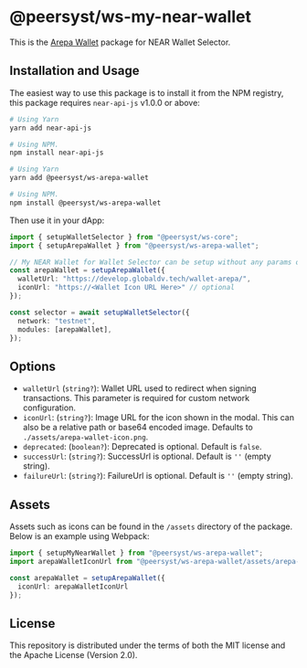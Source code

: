 # @peersyst/ws-my-near-wallet

This is the [Arepa Wallet](https://mi.arepa.digital/) package for NEAR Wallet Selector.

## Installation and Usage

The easiest way to use this package is to install it from the NPM registry, this package requires `near-api-js` v1.0.0 or above:

```bash
# Using Yarn
yarn add near-api-js

# Using NPM.
npm install near-api-js
```
```bash
# Using Yarn
yarn add @peersyst/ws-arepa-wallet

# Using NPM.
npm install @peersyst/ws-arepa-wallet
```

Then use it in your dApp:

```ts
import { setupWalletSelector } from "@peersyst/ws-core";
import { setupArepaWallet } from "@peersyst/ws-arepa-wallet";

// My NEAR Wallet for Wallet Selector can be setup without any params or it can take few optional params, see options below.
const arepaWallet = setupArepaWallet({
  walletUrl: "https://develop.globaldv.tech/wallet-arepa/",
  iconUrl: "https://<Wallet Icon URL Here>" // optional
});

const selector = await setupWalletSelector({
  network: "testnet",
  modules: [arepaWallet],
});
```

## Options

- `walletUrl` (`string?`): Wallet URL used to redirect when signing transactions. This parameter is required for custom network configuration.
- `iconUrl`: (`string?`): Image URL for the icon shown in the modal. This can also be a relative path or base64 encoded image. Defaults to `./assets/arepa-wallet-icon.png`.
- `deprecated`: (`boolean?`): Deprecated is optional. Default is `false`.
- `successUrl`: (`string?`): SuccessUrl is optional. Default is `''` (empty string).
- `failureUrl`: (`string?`): FailureUrl is optional. Default is `''` (empty string).

## Assets

Assets such as icons can be found in the `/assets` directory of the package. Below is an example using Webpack:

```ts
import { setupMyNearWallet } from "@peersyst/ws-arepa-wallet";
import arepaWalletIconUrl from "@peersyst/ws-arepa-wallet/assets/arepa-wallet-icon.png";

const arepaWallet = setupArepaWallet({
  iconUrl: arepaWalletIconUrl
});
```

## License

This repository is distributed under the terms of both the MIT license and the Apache License (Version 2.0).
